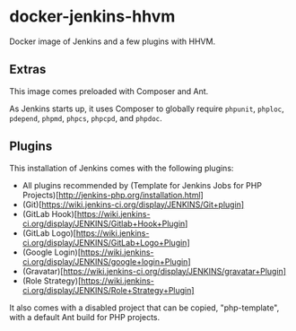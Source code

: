 # docker-jenkins-hhvm
Docker image of Jenkins and a few plugins with HHVM.

## Extras
This image comes preloaded with Composer and Ant.

As Jenkins starts up, it uses Composer to globally require `phpunit`, `phploc`, `pdepend`, `phpmd`, `phpcs`, `phpcpd`, and `phpdoc`.

## Plugins
This installation of Jenkins comes with the following plugins:
* All plugins recommended by (Template for Jenkins Jobs for PHP Projects)[http://jenkins-php.org/installation.html]
* (Git)[https://wiki.jenkins-ci.org/display/JENKINS/Git+plugin]
* (GitLab Hook)[https://wiki.jenkins-ci.org/display/JENKINS/Gitlab+Hook+Plugin]
* (GitLab Logo)[https://wiki.jenkins-ci.org/display/JENKINS/GitLab+Logo+Plugin]
* (Google Login)[https://wiki.jenkins-ci.org/display/JENKINS/google+login+Plugin]
* (Gravatar)[https://wiki.jenkins-ci.org/display/JENKINS/gravatar+Plugin]
* (Role Strategy)[https://wiki.jenkins-ci.org/display/JENKINS/Role+Strategy+Plugin]

It also comes with a disabled project that can be copied, "php-template", with a default Ant build for PHP projects.

